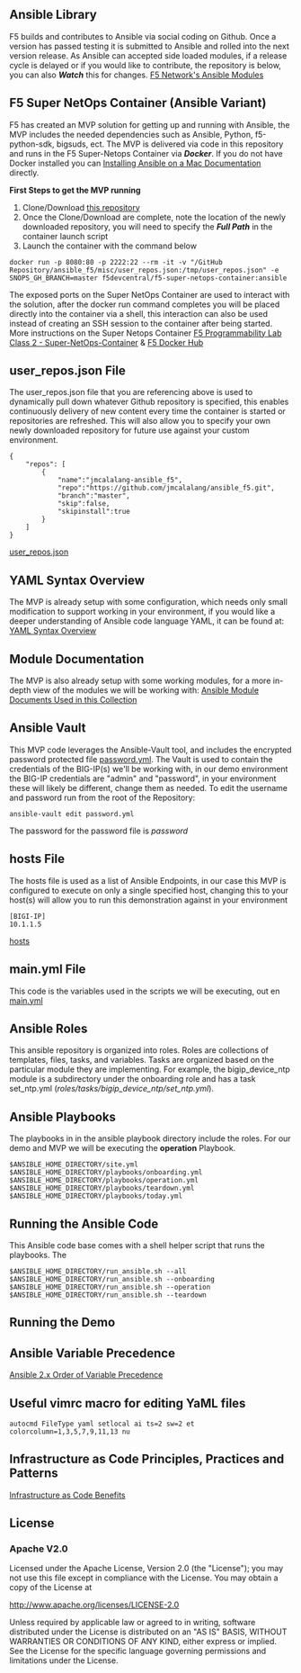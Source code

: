 ## Ansible Library
F5 builds and contributes to Ansible via social coding on Github. Once a version has passed testing it is submitted to Ansible and rolled into the next version release. As Ansible can accepted side loaded modules, if a release cycle is delayed or if you would like to contribute, the repository is below, you can also ***Watch*** this for changes.
[F5 Network's Ansible Modules](https://github.com/F5Networks/f5-ansible/tree/devel/library)

## F5 Super NetOps Container (Ansible Variant)
F5 has created an MVP solution for getting up and running with Ansible, the MVP includes the needed dependencies such as Ansible, Python, f5-python-sdk, bigsuds, ect. The MVP is delivered via code in this repository and runs in the F5 Super-Netops Container via ***Docker***. If you do not have Docker installed you can [Installing Ansible on a Mac Documentation](docs/INSTALL.md) directly.

**First Steps to get the MVP running**
1. Clone/Download [this repository](https://github.com/jmcalalang/ansible_f5)
2. Once the Clone/Download are complete, note the location of the newly downloaded repository, you will need to specify the ***Full Path*** in the container launch script
3. Launch the container with the command below

```
docker run -p 8080:80 -p 2222:22 --rm -it -v "/GitHub Repository/ansible_f5/misc/user_repos.json:/tmp/user_repos.json" -e SNOPS_GH_BRANCH=master f5devcentral/f5-super-netops-container:ansible
```

The exposed ports on the Super NetOps Container are used to interact with the solution, after the docker run command completes you will be placed directly into the container via a shell, this interaction can also be used instead of creating an SSH session to the container after being started. More instructions on the Super Netops Container [F5 Programmability Lab Class 2 - Super-NetOps-Container](http://clouddocs.f5.com/training/community/programmability/html/class2/class2.html) & [F5 Docker Hub ](https://hub.docker.com/r/f5devcentral/f5-super-netops-container/)

## user_repos.json File
The user_repos.json file that you are referencing above is used to dynamically pull down whatever Github repository is specified, this enables continuously delivery of new content every time the container is started or repositories are refreshed. This will also allow you to specify your own newly downloaded repository for future use against your custom environment.

```
{
	"repos": [
		{
			"name":"jmcalalang-ansible_f5",
			"repo":"https://github.com/jmcalalang/ansible_f5.git",
			"branch":"master",
			"skip":false,
			"skipinstall":true
		}
	]
}
```
[user_repos.json](misc/user_repos.json)

## YAML Syntax Overview
The MVP is already setup with some configuration, which needs only small modification to support working in your environment, if you would like a deeper understanding of Ansible code language YAML, it can be found at:
[YAML Syntax Overview](https://learn.getgrav.org/advanced/yaml)

## Module Documentation
The MVP is also already setup with some working modules, for a more in-depth view of the modules we will be working with:
[Ansible Module Documents Used in this Collection](docs/MODULES.md)

## Ansible Vault
This MVP code leverages the Ansible-Vault tool, and includes the encrypted password protected file [password.yml](password.yml). The Vault is used to contain the credentials of the BIG-IP(s) we'll be working with, in our demo environment the BIG-IP credentials are "admin" and "password", in your environment these will likely be different, change them as needed.
To edit the username and password run from the root of the Repository:
```
ansible-vault edit password.yml
```
The password for the password file is *password*

## hosts File
The hosts file is used as a list of Ansible Endpoints, in our case this MVP is configured to execute on only a single specified host, changing this to your host(s) will allow you to run this demonstration against in your environment
```
[BIGI-IP]
10.1.1.5
```
[hosts](hosts)

## main.yml File
This code is the variables used in the scripts we will be executing, out en
[main.yml](/roles/operations/tasks)

## Ansible Roles
This ansible repository is organized into roles. Roles are collections of templates, files, tasks,
and variables. Tasks are organized based on the particular module they are implementing. For example,
the bigip_device_ntp module is a subdirectory under the onboarding role and has a task
set_ntp.yml (*roles/tasks/bigip_device_ntp/set_ntp.yml*).

## Ansible Playbooks
The playbooks in in the ansible playbook directory include the roles. For our demo and MVP we will be executing the **operation** Playbook.

```
$ANSIBLE_HOME_DIRECTORY/site.yml
$ANSIBLE_HOME_DIRECTORY/playbooks/onboarding.yml
$ANSIBLE_HOME_DIRECTORY/playbooks/operation.yml
$ANSIBLE_HOME_DIRECTORY/playbooks/teardown.yml
$ANSIBLE_HOME_DIRECTORY/playbooks/today.yml
```

## Running the Ansible Code
This Ansible code base comes with a shell helper script that runs the playbooks. The
```
$ANSIBLE_HOME_DIRECTORY/run_ansible.sh --all
$ANSIBLE_HOME_DIRECTORY/run_ansible.sh --onboarding
$ANSIBLE_HOME_DIRECTORY/run_ansible.sh --operation
$ANSIBLE_HOME_DIRECTORY/run_ansible.sh --teardown
```

## Running the Demo












## Ansible Variable Precedence

[Ansible 2.x Order of Variable Precedence](docs/PRECEDENCE.md)

## Useful vimrc macro for editing YaML files
```
autocmd FileType yaml setlocal ai ts=2 sw=2 et colorcolumn=1,3,5,7,9,11,13 nu
```

## Infrastructure as Code Principles, Practices and Patterns
[Infrastructure as Code Benefits](docs/IAC.md)

## License
### Apache V2.0

Licensed under the Apache License, Version 2.0 (the "License"); you may not use this file except in compliance with the License. You may obtain a copy of the License at

http://www.apache.org/licenses/LICENSE-2.0

Unless required by applicable law or agreed to in writing, software distributed under the License is distributed on an "AS IS" BASIS, WITHOUT WARRANTIES OR CONDITIONS OF ANY KIND, either express or implied. See the License for the specific language governing permissions and limitations under the License.
